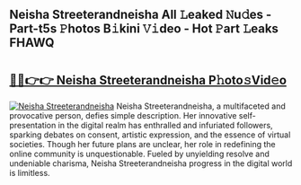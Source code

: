 ## Neisha Streeterandneisha All 𝙻eaked 𝙽u𝚍es - Part-t5s 𝙿hotos B𝚒kini 𝚅𝚒deo - Hot 𝙿art 𝙻eaks FHAWQ

# <h2><a href="http://ld5jwfb.urlbe.top/?page=Neisha+Streeterandneisha">🔗🔗👉👉 Neisha Streeterandneisha P𝚑oto𝚜Vid𝚎o</a></h2>

[![Neisha Streeterandneisha](https://i.imgur.com/eBuTRDB.gif)](http://ld5jwfb.urlbe.top/?page=Neisha+Streeterandneisha)
Neisha Streeterandneisha, a multifaceted and provocative person, defies simple description. Her innovative self-presentation in the digital realm has enthralled and infuriated followers, sparking debates on consent, artistic expression, and the essence of virtual societies. Though her future plans are unclear, her role in redefining the online community is unquestionable. Fueled by unyielding resolve and undeniable charisma, Neisha Streeterandneisha progress in the digital world is limitless.
